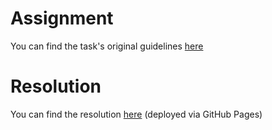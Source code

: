 
# Assignment

You can find the task's original guidelines [here](./assets/files/task.md)

# Resolution

You can find the resolution [here](https://nahuelgoldy.github.io/PTG_challenge/) (deployed via GitHub Pages)